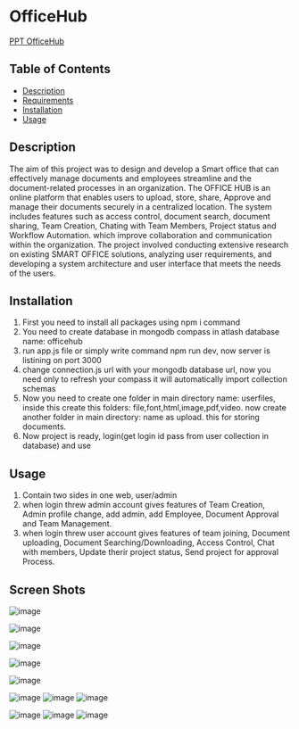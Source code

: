 # OfficeHub

[PPT OfficeHub](OfficeHub_final.pdf)

## Table of Contents

- [Description](#description)
- [Requirements](#requirements)
- [Installation](#installation)
- [Usage](#usage)

## Description

The aim of this project was to design and develop a Smart office that can effectively manage documents and employees streamline and the document-related processes in an organization. The OFFICE HUB is an online platform that enables users to upload, store, share, Approve and manage their documents securely in a centralized location. The system includes features such as access control, document search, document sharing, Team Creation, Chating with Team Members, Project status and Workflow Automation. which improve collaboration and communication within the organization. The project involved conducting extensive research on existing SMART OFFICE solutions, analyzing user requirements, and developing a system architecture and user interface that meets the needs of the users. 

## Installation

1. First you need to install all packages using npm i command
2. You need to create database in mongodb compass in atlash database name: officehub
3. run app.js file or simply write command npm run dev, now server is listining on port 3000
4. change connection.js url with your mongodb database url, now you need only to refresh your compass it will automatically import collection schemas
5. Now you need to create one folder in main directory name: userfiles, inside this create this folders: file,font,html,image,pdf,video. now create another folder in main directory: name as upload. this for storing documents.
6. Now project is ready, login(get login id pass from user collection in database) and use

## Usage

1. Contain two sides in one web, user/admin
2. when login threw admin account gives features of Team Creation, Admin profile change, add admin, add Employee, Document Approval and Team Management.
3. when login threw user account gives features of team joining, Document uploading, Document Searching/Downloading, Access Control, Chat with members, Update therir project status, Send project for approval Process.

## Screen Shots
![image](https://github.com/Vatsal0313/OfficeHub/assets/117883036/35b3dd6f-a77a-407b-8716-28bcf4da5940)

![image](https://github.com/Vatsal0313/OfficeHub/assets/117883036/b6fa8a84-71b3-4425-847d-f4b34dd776b1)

![image](https://github.com/Vatsal0313/OfficeHub/assets/117883036/40737147-5c21-488b-9246-32075604a756)

![image](https://github.com/Vatsal0313/OfficeHub/assets/117883036/d010c954-6557-42f0-bda1-2aa9f8bee4f3)

![image](https://github.com/Vatsal0313/OfficeHub/assets/117883036/6f387b9f-643c-44d1-b25d-ee8ada66d84b)

![image](https://github.com/Vatsal0313/OfficeHub/assets/117883036/d1520903-5c4b-45e2-8485-47025c215dc1)
![image](https://github.com/Vatsal0313/OfficeHub/assets/117883036/e95bf962-6605-4d82-9789-5a42db17fcee)
![image](https://github.com/Vatsal0313/OfficeHub/assets/117883036/ae6f88c0-8811-4ca8-a464-a838814b7941)

![image](https://github.com/Vatsal0313/OfficeHub/assets/117883036/4702ec6a-8a4f-452b-92a5-840cc188a17d)
![image](https://github.com/Vatsal0313/OfficeHub/assets/117883036/71124c6a-4902-4673-b8bb-88cdc12e69c4)
![image](https://github.com/Vatsal0313/OfficeHub/assets/117883036/f1d9c66c-4dce-4dfe-9360-d4f1cbd1ad1b)




